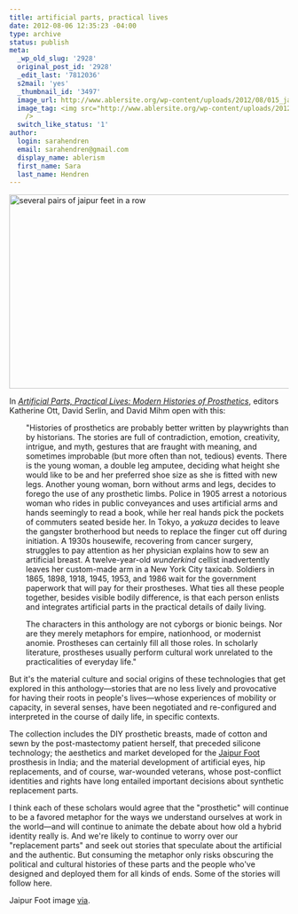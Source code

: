 ```yaml
---
title: artificial parts, practical lives
date: 2012-08-06 12:35:23 -04:00
type: archive
status: publish
meta:
  _wp_old_slug: '2928'
  original_post_id: '2928'
  _edit_last: '7812036'
  s2mail: 'yes'
  _thumbnail_id: '3497'
  image_url: http://www.ablersite.org/wp-content/uploads/2012/08/015_jaipurfoot-585x341.jpg
  image_tag: <img src="http://www.ablersite.org/wp-content/uploads/2012/08/015_jaipurfoot-585x341.jpg"
    />
  switch_like_status: '1'
author:
  login: sarahendren
  email: sarahendren@gmail.com
  display_name: ablerism
  first_name: Sara
  last_name: Hendren
---
```


<p><a href="http://ablersite.files.wordpress.com/2012/08/015_jaipurfoot.jpg"><img class="alignnone size-full wp-image-3839" title="015_jaipurfoot" src="{{ site.baseurl }}/uploads/015_jaipurfoot.jpg" alt="several pairs of jaipur feet in a row" width="600" height="350" /></a></p>
<p>In <em><a href="http://www.amazon.com/Artificial-Parts-Practical-Lives-Prosthetics/dp/0814761984/ref=sr_1_1?ie=UTF8&amp;qid=1344268963&amp;sr=8-1&amp;keywords=artificial+parts+practical">Artificial Parts, Practical Lives: Modern Histories of Prosthetics</a></em>, editors Katherine Ott, David Serlin, and David Mihm open with this:</p>
<p style="padding-left:30px;">"Histories of prosthetics are probably better written by playwrights than by historians. The stories are full of contradiction, emotion, creativity, intrigue, and myth, gestures that are fraught with meaning, and sometimes improbable (but more often than not, tedious) events. There is the young woman, a double leg amputee, deciding what height she would like to be and her preferred shoe size as she is fitted with new legs. Another young woman, born without arms and legs, decides to forego the use of any prosthetic limbs. Police in 1905 arrest a notorious woman who rides in public conveyances and uses artificial arms and hands seemingly to read a book, while her real hands pick the pockets of commuters seated beside her. In Tokyo, a <em>yakuza </em>decides to leave the gangster brotherhood but needs to replace the finger cut off during initiation. A 1930s housewife, recovering from cancer surgery, struggles to pay attention as her physician explains how to sew an artificial breast. A twelve-year-old <em>wunderkind</em> cellist inadvertently leaves her custom-made arm in a New York City taxicab. Soldiers in 1865, 1898, 1918, 1945, 1953, and 1986 wait for the government paperwork that will pay for their prostheses. What ties all these people together, besides visible bodily difference, is that each person enlists and integrates artificial parts in the practical details of daily living.</p>
<p style="padding-left:30px;">The characters in this anthology are not cyborgs or bionic beings. Nor are they merely metaphors for empire, nationhood, or modernist anomie. Prostheses can certainly fill all those roles. In scholarly literature, prostheses usually perform cultural work unrelated to the practicalities of everyday life."</p>
<p>But it's the material culture and social origins of these technologies that get explored in this anthology—stories that are no less lively and provocative for having their roots in people's lives—whose experiences of mobility or capacity, in several senses, have been negotiated and re-configured and interpreted in the course of daily life, in specific contexts.</p>
<p>The collection includes the DIY prosthetic breasts, made of cotton and sewn by the post-mastectomy patient herself, that preceded silicone technology; the aesthetics and market developed for the <a href="http://www.jaipurfoot.org/">Jaipur Foot</a> prosthesis in India; and the material development of artificial eyes, hip replacements, and of course, war-wounded veterans, whose post-conflict identities and rights have long entailed important decisions about synthetic replacement parts.</p>
<p>I think each of these scholars would agree that the "prosthetic" will continue to be a favored metaphor for the ways we understand ourselves at work in the world—and will continue to animate the debate about how old a hybrid identity really is. And we're likely to continue to worry over our "replacement parts" and seek out stories that speculate about the artificial and the authentic. But consuming the metaphor only risks obscuring the political and cultural histories of these parts and the people who've designed and deployed them for all kinds of ends. Some of the stories will follow here.</p>
<p>Jaipur Foot image <a href="http://www.google.com/imgres?hl=en&amp;client=firefox-a&amp;sa=X&amp;rls=org.mozilla:en-US:official&amp;biw=1454&amp;bih=870&amp;tbs=isz:m&amp;tbm=isch&amp;prmd=imvns&amp;tbnid=_mZe08CEc20SXM:&amp;imgrefurl=http://images.businessweek.com/ss/09/12/1209_25_world_changing_products/15.htm&amp;docid=MoFgXJ_x6XglVM&amp;imgurl=http://images.businessweek.com/ss/09/12/1209_25_world_changing_products/image/015_jaipurfoot.jpg&amp;w=600&amp;h=350&amp;ei=0_AfULP9K-Tm0QG-uoHoBw&amp;zoom=1&amp;iact=hc&amp;vpx=945&amp;vpy=206&amp;dur=356&amp;hovh=171&amp;hovw=294&amp;tx=101&amp;ty=122&amp;sig=100649654285995130329&amp;page=1&amp;tbnh=123&amp;tbnw=211&amp;start=0&amp;ndsp=26&amp;ved=1t:429,r:5,s:0,i:92">via</a>.</p>
